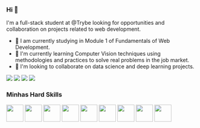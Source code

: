 ### Hi 👋

I'm a full-stack student at @Trybe looking for opportunities and collaboration on projects related to web development.

- 🔭 I am currently studying in Module 1 of Fundamentals of Web Development.
- 🌱 I'm currently learning Computer Vision techniques using methodologies and practices to solve real problems in the job market.
- 🤝 I'm looking to collaborate on data science and deep learning projects.


[<img src="https://img.shields.io/badge/twitter-%231DA1F2.svg?&style=for-the-badge&logo=twitter&logoColor=white" />](https://twitter.com/mthalmeida) [<img src="https://img.shields.io/badge/linkedin-%230077B5.svg?&style=for-the-badge&logo=linkedin&logoColor=white" />](https://www.linkedin.com/in/mthalmeida/) [<img src = "https://img.shields.io/badge/instagram-%23E4405F.svg?&style=for-the-badge&logo=instagram&logoColor=white">](https://www.instagram.com/mthalmeida/) [<img src = "https://img.shields.io/badge/facebook-%231877F2.svg?&style=for-the-badge&logo=facebook&logoColor=white">](https://www.facebook.com/matheusalmeidamobelar)



### Minhas Hard Skills
<div style="display: inline">
  <img height="45px" src="https://cdn.jsdelivr.net/gh/devicons/devicon/icons/html5/html5-original-wordmark.svg" />
  <img height="45px" src="https://cdn.jsdelivr.net/gh/devicons/devicon/icons/css3/css3-original-wordmark.svg" />
  <img height="45px" src="https://cdn.jsdelivr.net/gh/devicons/devicon/icons/eslint/eslint-original-wordmark.svg" />
  <img height="45px" src="https://cdn.jsdelivr.net/gh/devicons/devicon/icons/react/react-original-wordmark.svg" />
  <img height="45px" src="https://cdn.jsdelivr.net/gh/devicons/devicon/icons/redux/redux-original.svg" />
  <img height="45px" src="https://cdn.jsdelivr.net/gh/devicons/devicon/icons/jest/jest-plain.svg" />
  <img height="45px" src="https://testing-library.com/img/octopus-128x128.png" />
  <img height="45px" src="https://cdn.jsdelivr.net/gh/devicons/devicon/icons/github/github-original-wordmark.svg" />
  <img height="45px" src="https://cdn.jsdelivr.net/gh/devicons/devicon/icons/trello/trello-plain-wordmark.svg" />
</div>
